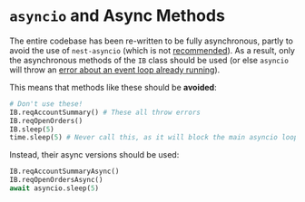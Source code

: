 # `asyncio` and Async Methods

The entire codebase has been re-written to be fully asynchronous, partly to avoid the use of `nest-asyncio` (which is not [recommended]). As a result, only the asynchronous methods of the `IB` class should be used (or else `asyncio` will throw an [error about an event loop already running][error]).

This means that methods like these should be **avoided**:

```python
# Don't use these!
IB.reqAccountSummary() # These all throw errors
IB.reqOpenOrders()
IB.sleep(5) 
time.sleep(5) # Never call this, as it will block the main asyncio loop
```

Instead, their async versions should be used:

```python
IB.reqAccountSummaryAsync()
IB.reqOpenOrdersAsync()
await asyncio.sleep(5)
```



[recommended]: https://github.com/python/cpython/issues/66435#issuecomment-1526848310
[error]: https://stackoverflow.com/questions/46827007/runtimeerror-this-event-loop-is-already-running-in-python
